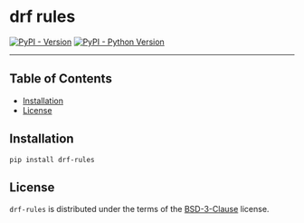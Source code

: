 # drf rules

[![PyPI - Version](https://img.shields.io/pypi/v/drf-rules.svg)](https://pypi.org/project/drf-rules)
[![PyPI - Python Version](https://img.shields.io/pypi/pyversions/drf-rules.svg)](https://pypi.org/project/drf-rules)

---

## Table of Contents

- [Installation](#installation)
- [License](#license)

## Installation

```console
pip install drf-rules
```

## License

`drf-rules` is distributed under the terms of the [BSD-3-Clause](https://spdx.org/licenses/BSD-3-Clause.html) license.
